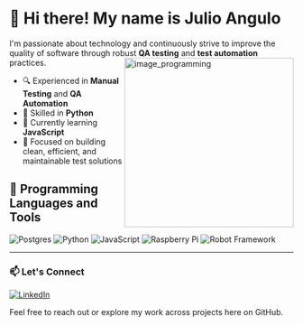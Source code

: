 # 👋 Hi there! My name is Julio Angulo

I'm passionate about technology and continuously strive to improve the quality of software through robust **QA testing** and **test automation** practices.
<img align="right" src="https://github.com/user-attachments/assets/61a0bf16-f1db-4a74-b5ae-6a5841a26c12" alt="image_programming" width="300"/>

- 🔍 Experienced in **Manual Testing** and **QA Automation**
- 🐍 Skilled in **Python**
- 🌱 Currently learning **JavaScript**
- 🧪 Focused on building clean, efficient, and maintainable test solutions

## 🧰 Programming Languages and Tools
![Postgres](https://img.shields.io/badge/postgres-%23316192.svg?style=for-the-badge&logo=postgresql&logoColor=white)
![Python](https://img.shields.io/badge/python-3670A0?style=for-the-badge&logo=python&logoColor=ffdd54)
![JavaScript](https://img.shields.io/badge/javascript-%23323330.svg?style=for-the-badge&logo=javascript&logoColor=%23F7DF1E)
![Raspberry Pi](https://img.shields.io/badge/-Raspberry_Pi-C51A4A?style=for-the-badge&logo=Raspberry-Pi)
![Robot Framework](https://img.shields.io/badge/Robot%20Framework-000000?style=for-the-badge&logo=robot-framework&logoColor=white)

---

### 📫 Let's Connect
[![LinkedIn](https://img.shields.io/badge/LinkedIn-Connect-blue?style=for-the-badge&logo=linkedin)](www.linkedin.com/in/julio-césar-angulo-tejeda-b88234a3)


Feel free to reach out or explore my work across projects here on GitHub.
